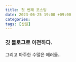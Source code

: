 ```yaml
---
title: 첫 번째 포스팅
date: 2023-06-25 19:00 +09:00
categories: 
tags: [삽질]
---
```


### 깃 블로그로 이전하다.

그리고 마주한 수많은 에러들..